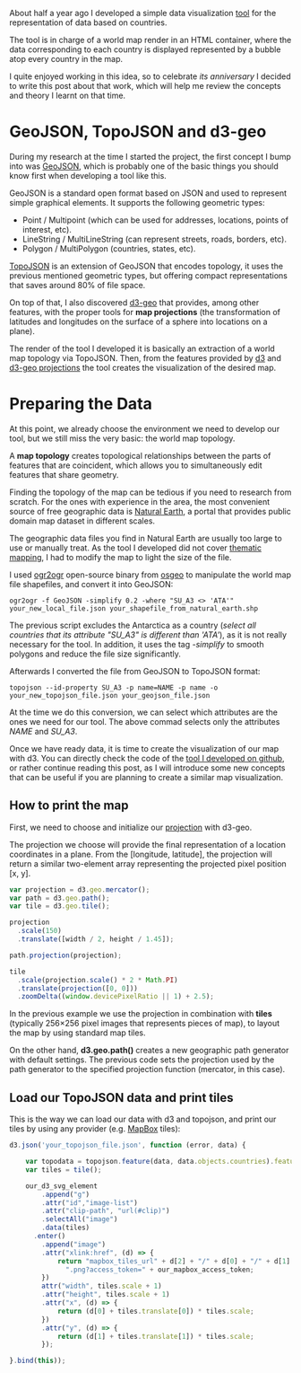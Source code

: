 About half a year ago I developed a simple data visualization [tool](https://github.com/jootse84/bubble-map) for the representation of data based on countries.

The tool is in charge of a world map render in an HTML container, where the data corresponding to each country is displayed represented by a bubble atop every country in the map.

I quite enjoyed working in this idea, so to celebrate *its anniversary* I decided to write this post about that work, which will help me review the concepts and theory I learnt on that time.


# GeoJSON, TopoJSON and d3-geo

During my research at the time I started the project, the first concept I bump into was [GeoJSON](http://geojson.org/), which is probably one of the basic things you should know first when developing a tool like this.

GeoJSON is a standard open format based on JSON and used to represent simple graphical elements. It supports the following geometric types:

* Point / Multipoint (which can be used for addresses, locations, points of interest, etc).
* LineString / MultiLineString (can represent streets, roads, borders, etc).
* Polygon / MultiPolygon (countries, states, etc).

[TopoJSON](https://github.com/mbostock/topojson) is an extension of GeoJSON that encodes topology, it uses the previous mentioned geometric types, but offering compact representations that saves around 80% of file space.

On top of that, I also discovered [d3-geo](https://github.com/d3/d3-geo) that provides, among other features, with the proper tools for **map projections** (the transformation of latitudes and longitudes on the surface of a sphere into locations on a plane).

The render of the tool I developed it is basically an extraction of a world map topology via TopoJSON. Then, from the features provided by [d3](https://d3js.org/) and [d3-geo projections](https://github.com/d3/d3/wiki/Geo-Projections) the tool creates the visualization of the desired map.


# Preparing the Data

At this point, we already choose the environment we need to develop our tool, but we still miss the very basic: the world map topology.

A **map topology** creates topological relationships between the parts of features that are coincident, which allows you to simultaneously edit features that share geometry.

Finding the topology of the map can be tedious if you need to research from scratch. For the ones with experience in the area, the most convenient source of free geographic data is [Natural Earth](http://www.naturalearthdata.com/), a portal that provides public domain map dataset in different scales.

The geographic data files you find in Natural Earth are usually too large to use or manually treat. As the tool I developed did not cover [thematic mapping](https://en.wikipedia.org/wiki/Thematic_map), I had to modify the map to light the size of the file.

I used [ogr2ogr](http://www.gdal.org/ogr2ogr.html) open-source binary from [osgeo](http://www.osgeo.org/) to manipulate the world map file shapefiles, and convert it into GeoJSON: 

```script
ogr2ogr -f GeoJSON -simplify 0.2 -where "SU_A3 <> 'ATA'" your_new_local_file.json your_shapefile_from_natural_earth.shp
```

The previous script excludes the Antarctica as a country (*select all countries that its attribute "SU_A3" is different than 'ATA'*), as it is not really necessary for the tool. In addition, it uses the tag *-simplify* to smooth polygons and reduce the file size significantly.

Afterwards I converted the file from GeoJSON to TopoJSON format:

```script
topojson --id-property SU_A3 -p name=NAME -p name -o your_new_topojson_file.json your_geojson_file.json
```

At the time we do this conversion, we can select which attributes are the ones we need for our tool. The above commad selects only the attributes *NAME* and *SU_A3*.

Once we have ready  data, it is time to create the visualization of our map with d3. You can directly check the code of the [tool I developed on github](https://github.com/jootse84/bubble-map), or rather continue reading this post, as I will introduce some new concepts that can be useful if you are planning to create a similar map visualization.


## How to print the map

First, we need to choose and initialize our [projection](https://github.com/d3/d3-3.x-api-reference/blob/master/Geo-Projections.md) with d3-geo.

The projection we choose will provide the final representation of a location coordinates in a plane. From the [longitude, latitude], the projection will return a similar two-element array representing the projected pixel position [x, y].

```javascript
var projection = d3.geo.mercator();
var path = d3.geo.path();
var tile = d3.geo.tile();

projection
  .scale(150)
  .translate([width / 2, height / 1.45]);

path.projection(projection);

tile
  .scale(projection.scale() * 2 * Math.PI)
  .translate(projection([0, 0]))
  .zoomDelta((window.devicePixelRatio || 1) + 2.5);
```

In the previous example we use the projection in combination with **tiles** (typically 256×256 pixel images that represents pieces of map), to layout the map by using standard map tiles.

On the other hand, **d3.geo.path()** creates a new geographic path generator with default settings. The previous code sets the projection used by the path generator to the specified projection function (mercator, in this case).

## Load our TopoJSON data and print tiles

This is the way we can load our data with d3 and topojson, and print our tiles by using any provider (e.g. [MapBox](https://www.mapbox.com/) tiles):

```javascript
d3.json('your_topojson_file.json', function (error, data) {

    var topodata = topojson.feature(data, data.objects.countries).features;
    var tiles = tile();

    our_d3_svg_element
        .append("g")
        .attr("id","image-list")
        .attr("clip-path", "url(#clip)")
        .selectAll("image")
        .data(tiles)
      .enter()
        .append("image")
        .attr("xlink:href", (d) => {
            return "mapbox_tiles_url" + d[2] + "/" + d[0] + "/" + d[1] +
              ".png?access_token=" + our_mapbox_access_token;
        })
        attr("width", tiles.scale + 1)
        .attr("height", tiles.scale + 1)
        .attr("x", (d) => {
            return (d[0] + tiles.translate[0]) * tiles.scale;
        })
        .attr("y", (d) => {
            return (d[1] + tiles.translate[1]) * tiles.scale;
        });

}.bind(this));
```
